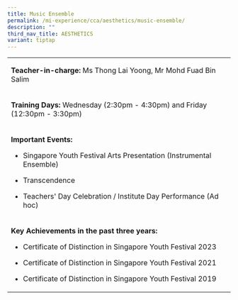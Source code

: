 ```yaml
---
title: Music Ensemble
permalink: /mi-experience/cca/aesthetics/music-ensemble/
description: ""
third_nav_title: AESTHETICS
variant: tiptap
---
```

<table style="minWidth: 25px">
<colgroup>
<col>
</colgroup>
<tbody>
<tr>
<td rowspan="1" colspan="1">
<p><strong>Teacher-in-charge:&nbsp;</strong>Ms Thong Lai Yoong, Mr Mohd Fuad
Bin Salim</p>
</td>
</tr>
<tr>
<td rowspan="1" colspan="1">
<p><strong>Training Days:&nbsp;</strong>Wednesday (2:30pm - 4:30pm) and Friday
(12:30pm - 3:30pm)</p>
</td>
</tr>
<tr>
<td rowspan="1" colspan="1">
<p><strong>Important Events:</strong>
</p>
<ul data-tight="true" class="tight">
<li>
<p>Singapore Youth Festival Arts Presentation (Instrumental Ensemble)</p>
</li>
<li>
<p>Transcendence</p>
</li>
<li>
<p>Teachers' Day Celebration / Institute Day Performance (Ad hoc)</p>
</li>
</ul>
</td>
</tr>
<tr>
<td rowspan="1" colspan="1">
<p><strong>Key Achievements in the past three years:</strong>
</p>
<ul data-tight="true" class="tight">
<li>
<p>Certificate of Distinction in Singapore Youth Festival 2023</p>
</li>
<li>
<p>Certificate of Distinction in Singapore Youth Festival 2021</p>
</li>
<li>
<p>Certificate of Distinction in Singapore Youth Festival 2019</p>
</li>
</ul>
</td>
</tr>
</tbody>
</table>
<p></p>